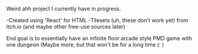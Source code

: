 Weird ahh project I currently have in progress.

-Created using 'React' for HTML
-Tilesets (uh, these don't work yet) from Itch.io (and maybe other free-use sources later)


End goal is to essentially have an infinite floor arcade style PMD game with one dungeon (Maybe more, but that won't be for a long time (: )
